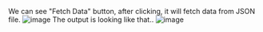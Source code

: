 We can see "Fetch Data" button, after clicking, it will fetch data from JSON file.
 ![image](https://github.com/user-attachments/assets/b738eac2-db9c-4159-82f1-b6d84ff682cd)
The output is looking like that..
![image](https://github.com/user-attachments/assets/69c4f815-38d5-451c-8186-2f64175de6d1)
